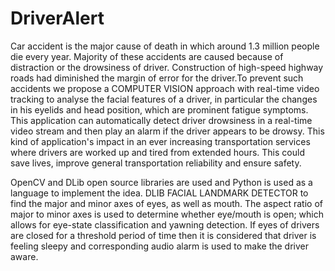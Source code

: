 # DriverAlert

Car accident is the major cause of death in which around 1.3 million people die every year. Majority of these accidents are caused because of distraction or the drowsiness of driver. Construction of high-speed highway roads had diminished the margin of error for the driver.To prevent such accidents we propose a COMPUTER VISION approach with real-time video tracking to analyse the facial features of a driver, in particular the changes in his eyelids and head position, which are prominent fatigue symptoms. This application can automatically detect driver drowsiness in a real-time video stream and then play an alarm if the driver appears to be drowsy. This kind of application's impact in an ever increasing transportation services where drivers are worked up and tired from extended hours. This could save lives, improve general transportation reliability and ensure safety.

OpenCV and DLib open source libraries are used and Python is used as a language to implement the idea. DLIB FACIAL LANDMARK DETECTOR to find the major and minor axes of eyes, as well as mouth. The aspect ratio of major to minor axes is used to determine whether eye/mouth is open; which allows for eye-state classification and yawning detection. If eyes of drivers are closed for a threshold period of time then it is considered that driver is feeling sleepy and corresponding audio alarm is used to make the driver aware.
